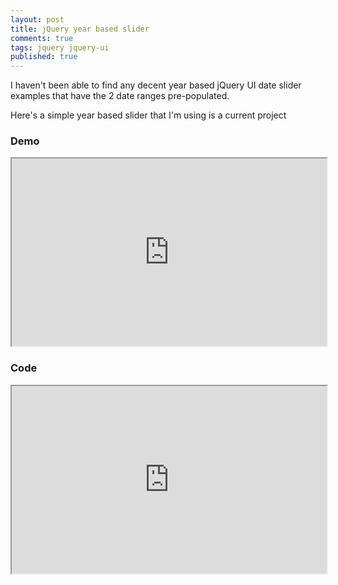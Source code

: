 ```yaml
---
layout: post
title: jQuery year based slider
comments: true
tags: jquery jquery-ui
published: true
---
```


I haven't been able to find any decent year based jQuery UI date slider examples that have the 2 date ranges pre-populated.

Here's a simple year based slider that I'm using is a current project 

### Demo

<iframe
  style="width: 100%; height: 300px"
  src="https://jsfiddle.net/LKedZ/embedded/result/light/#Result">
</iframe>

### Code

<iframe
  style="width: 100%; height: 300px"
  src="https://jsfiddle.net/LKedZ/embedded/js,resources,html,css,result/light/#JavaScript">
</iframe>
